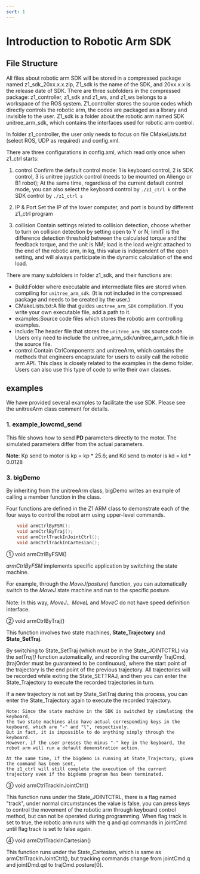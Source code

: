 ```yaml
---
sort: 1
---
```


# Introduction to Robotic Arm SDK

## File Structure

All files about robotic arm SDK will be stored in a compressed package named z1_sdk_20xx.x.x.zip, Z1_sdk is the name of the SDK, and 20xx.x.x is the release date of SDK. There are three subfolders in the compressed package: z1_controller, z1_sdk and z1_ws, and z1_ws belongs to a workspace of the ROS system. Z1_controller stores the source codes which directly controls the robotic arm, the codes are packaged as a library and invisible to the user. Z1_sdk is a folder about the robotic arm named SDK unitree_arm_sdk, which contains the interfaces used for robotic arm control.

In folder z1_controller, the user only needs to focus on file CMakeLists.txt (select ROS, UDP as required) and config.xml.

There are three configurations in config.xml, which read only once when z1_ctrl starts:

1. control
    Confirm the default control mode: 1 is keyboard control, 2 is SDK control, 3 is unitree joystick control (needs to be mounted on Aliengo or B1 robot);
    At the same time, regardless of the current default control mode, you can also select the keyboard control by `./z1_ctrl k` or the SDK control by `./z1_ctrl s`

2. IP & Port
    Set the IP of the lower computer, and port is bound by different z1_ctrl program

3. collision
    Contain settings related to collision detection, choose whether to turn on collision detection by setting open to Y or N; limitT is the difference detection threshold between the calculated torque and the feedback torque, and the unit is NM; load is the load weight attached to the end of the robotic arm, in kg, this value is independent of the open setting, and will always participate in the dynamic calculation of the end load.

There are many subfolders in folder z1_sdk, and their functions are:

+ Build:Folder where executable and intermediate files are stored when compiling for `unitree_arm_sdk`. (It is not included in the compressed package and needs to be created by the user.)
+ CMakeLists.txt:A file that guides `unitree_arm_SDK` compilation. If you write your own executable file, add a path to it.
+ examples:Source code files which stores the robotic arm controlling examples.
+ include:The header file that stores the `unitree_arm_SDK` source code. Users only need to include the unitree_arm_sdk/unitree_arm_sdk.h file in the source file.
+ control:Contain CtrlComponents and unitreeArm, which contains the methods that engineers encapsulate for users to easily call the robotic arm API. This class is closely related to the examples in the demo folder. Users can also use this type of code to write their own classes.

## examples

We have provided several examples to facilitate the use SDK. Please see the unitreeArm class comment for details.

### 1. example_lowcmd_send

This file shows how to send **PD** parameters directly to the motor. The simulated parameters differ from the actual parameters.

**Note**: Kp send to motor is kp = kp \* 25.6; and Kd send to motor is kd = kd \* 0.0128

### 3. bigDemo

By inheriting from the unitreeArm class, bigDemo writes an example of calling a member function in the class.

Four functions are defined in the Z1 ARM class to demonstrate each of the four ways to control the robot arm using upper-level commands.

```cpp
    void armCtrlByFSM();
    void armCtrlByTraj();
    void armCtrlTrackInJointCtrl();
    void armCtrlTrackInCartesian();
```

① void armCtrlByFSM()

*armCtrlByFSM* implements specific application  by switching the state machine.

For example, through the *MoveJ(posture)* function, you can automatically switch to the *MoveJ* state machine and run to the specific posture.

Note: In this way, *MoveJ*、*MoveL* and *MoveC* do not have speed definition interface.

② void armCtrlByTraj()

This function involves two state machines, **State_Trajectory** and **State_SetTraj**.

By switching to State_SetTraj (which must be in the State_JOINTCTRL) via the *setTraj()* function automatically, and recording the currently TrajCmd,
(trajOrder must be guaranteed to be continuous), where the start point of the trajectory is the end point of the previous trajectory. All trajectories will be recorded while exiting the State_SETTRAJ, and then you can enter the State_Trajectory to execute the recorded trajectories in turn.

If a new trajectory is not set by State_SetTraj during this process, you can enter the State_Trajectory again to execute the recorded trajectory.

```text
Note: Since the state machine in the SDK is switched by simulating the keyboard, 
the two state machines also have actual corresponding keys in the keyboard, which are "-" and "l", respectively.
But in fact, it is impossible to do anything simply through the keyboard. 
However, if the user presses the minus "-" key in the keyboard, the robot arm will run a default demonstration action.

At the same time, if the bigdemo is running at State_Trajectory, given the command has been sent, 
the z1_ctrl will still complete the execution of the current trajectory even if the bigdemo program has been terminated.
```

③ void armCtrlTrackInJointCtrl()

This function runs under the State_JOINTCTRL, there is a flag named "track", under normal circumstances the value is false, you can press keys to control the movement of the robotic arm through keyboard control method, but can not be operated during programming.  When flag track is set to true, the robotic arm runs with the q and qd commands in jointCmd until flag track is set to false again.

④ void armCtrlTrackInCartesian()

This function runs under the State_Cartesian, which is same as armCtrlTrackInJointCtrl(), but tracking commands change from jointCmd.q and jointDmd.qd to trajCmd.posture[0].
